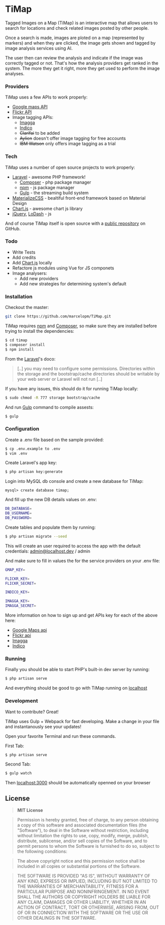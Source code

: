 # TiMap

Tagged Images on a Map (TiMap) is an interactive map that allows users to search for locations and check related images posted by other people.

Once a search is made, images are ploted on a map (represented by markers) and when they are clicked, the image gets shown and tagged by image analysis services using AI.

The user then can review the analysis and indicate if the image was correctly tagged or not. That's how the analysis providers get ranked in the system. The more they get it right, more they get used to perform the image analyses.

### Providers

TiMap uses a few APIs to work properly:

* [Google maps API]
* [Flickr API]
* Image tagging APIs:
    * [Imagga]
    * [Indico]
    * ~~Clarifai~~ to be added
    * ~~Aylien~~ doesn't offer image tagging for free accounts
    * ~~IBM Watson~~ only offers image tagging as a trial

### Tech

TiMap uses a number of open source projects to work properly:

* [Laravel] - awesome PHP framework!
    * [Composer] - php package manager
    * [npm] - js package manager
    * [Gulp] - the streaming build system
* [MaterializeCSS] - bealtiful front-end framework based on Material Design
* [Chart.js] - awesome chart js library
* [jQuery], [LoDash] - js

And of course TiMap itself is open source with a [public repository][timap] on GitHub.

### Todo

 - Write Tests
 - Add credits
 - Add [Chart.js] locally
 - Refactore js modules using Vue for JS componets
 - Image analysers:
    - Add new providers
    - Add new strategies for determining system's default


### Installation

Checkout the master:

```sh
git clone https://github.com/marcelopm/TiMap.git
```

TiMap requires [npm] and [Composer], so make sure they are installed before trying to install the dependencies:

```sh
$ cd timap
$ composer install
$ npm install
```

From the [Laravel]'s doco:
> [..] you may need to configure some permissions. Directories within the  storage and the bootstrap/cache directories should be writable by your web server or Laravel will not run [..]

If you have any issues, this should do it for running TiMap locally:

```sh
$ sudo chmod -R 777 storage bootstrap/cache
```

And run [Gulp] command to compile assests:

```sh
$ gulp
```

### Configuration

Create a .env file based on the sample provided:

```sh
$ cp .env.example to .env
$ vim .env
```

Create Laravel's app key:

```sh
$ php artisan key:generate
```

Login into MySQL db console and create a new database for TiMap:

```mysql
mysql> create database timap;
```

And fill up the new DB details values on .env:
```sh
DB_DATABASE=
DB_USERNAME=
DB_PASSWORD=
```
Create tables and populate them by running:

```sh
$ php artisan migrate --seed
```

This will create an user required to access the app with the default credentials: admin@localhost.dev / admin


And make sure to fill in values the for the service providers on your .env file:

```sh
GMAP_KEY=

FLICKR_KEY=
FLICKR_SECRET=

INDICO_KEY=

IMAGGA_KEY=
IMAGGA_SECRET=
```

More information on how to sign up and get APIs key for each of the above here:
* [Google Maps api]
* [Flickr api]
* [Imagga]
* [Indico]

### Running

Finally you should be able to start PHP's built-in dev server by running:

```sh
$ php artisan serve
```

And everything should be good to go with TiMap running on [localhost]

### Development

Want to contribute? Great!

TiMap uses Gulp + Webpack for fast developing.
Make a change in your file and instantanously see your updates!

Open your favorite Terminal and run these commands.

First Tab:
```sh
$ php artisan serve
```

Second Tab:
```sh
$ gulp watch
```

Then [localhost:3000] should be automatically openned on your browser

License
----

>**MIT License**

>Permission is hereby granted, free of charge, to any person obtaining a copy of this software and associated documentation files (the "Software"), to deal in the Software without restriction, including without limitation the rights to use, copy, modify, merge, publish, distribute, sublicense, and/or sell copies of the Software, and to permit persons to whom the Software is furnished to do so, subject to the following conditions:

>The above copyright notice and this permission notice shall be included in all copies or substantial portions of the Software.

>THE SOFTWARE IS PROVIDED "AS IS", WITHOUT WARRANTY OF ANY KIND, EXPRESS OR IMPLIED, INCLUDING BUT NOT LIMITED TO THE WARRANTIES OF MERCHANTABILITY, FITNESS FOR A PARTICULAR PURPOSE AND NONINFRINGEMENT. IN NO EVENT SHALL THE AUTHORS OR COPYRIGHT HOLDERS BE LIABLE FOR ANY CLAIM, DAMAGES OR OTHER LIABILITY, WHETHER IN AN ACTION OF CONTRACT, TORT OR OTHERWISE, ARISING FROM, OUT OF OR IN CONNECTION WITH THE SOFTWARE OR THE USE OR OTHER DEALINGS IN THE SOFTWARE.

[//]: # (These are reference links used in the body of this note and get stripped out when the markdown processor does its job. There is no need to format nicely because it shouldn't be seen. Thanks SO - http://stackoverflow.com/questions/4823468/store-comments-in-markdown-syntax)

[google maps api]: <https://developers.google.com/maps/>
[flickr api]: <https://www.flickr.com/services/api/>
[imagga]: <http://docs.imagga.com/>
[indico]: <https://indico.io/docs?php>
[localhost]: <http://localhost:8000>
[localhost:3000]: <http://localhost:3000>
[timap]: <https://github.com/marcelopm/TiMap>
[git-repo-url]: <https://github.com/marcelopm/TiMap.git>
[laravel]: <https://github.com/laravel/laravel>
[composer]: <https://github.com/composer/composer>
[npm]: <https://github.com/npm/npm>
[materializecss]: <https://github.com/Dogfalo/materialize>
[chart.js]: <https://github.com/chartjs>
[Lodash]: <https://github.com/lodash/lodash>
[jQuery]: <http://jquery.com>
[Gulp]: <http://gulpjs.com>
